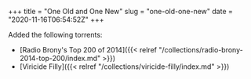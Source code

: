 +++
title = "One Old and One New"
slug = "one-old-one-new"
date = "2020-11-16T06:54:52Z"
+++

Added the following torrents:

* [Radio Brony's Top 200 of 2014]({{< relref "/collections/radio-brony-2014-top-200/index.md" >}})
* [Viricide Filly]({{< relref "/collections/viricide-filly/index.md" >}})